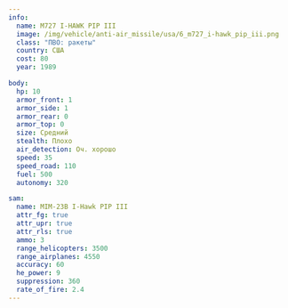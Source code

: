 ```yaml
---
info:
  name: M727 I-HAWK PIP III
  image: /img/vehicle/anti-air_missile/usa/6_m727_i-hawk_pip_iii.png
  class: "ПВО: ракеты"
  country: США
  cost: 80
  year: 1989

body:
  hp: 10
  armor_front: 1
  armor_side: 1
  armor_rear: 0
  armor_top: 0
  size: Средний
  stealth: Плохо
  air_detection: Оч. хорошо
  speed: 35
  speed_road: 110
  fuel: 500
  autonomy: 320

sam:
  name: MIM-23B I-Hawk PIP III
  attr_fg: true
  attr_upr: true
  attr_rls: true
  ammo: 3
  range_helicopters: 3500
  range_airplanes: 4550
  accuracy: 60
  he_power: 9
  suppression: 360
  rate_of_fire: 2.4
---
```

